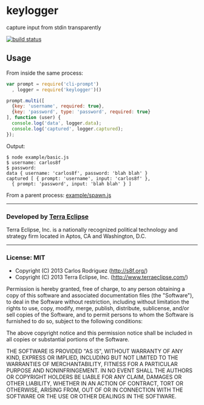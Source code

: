 keylogger
=========

capture input from stdin transparently

[![build status](https://secure.travis-ci.org/carlos8f/keylogger.png)](http://travis-ci.org/carlos8f/keylogger)

## Usage

From inside the same process:

```js
var prompt = require('cli-prompt')
  , logger = require('keylogger')()

prompt.multi([
  {key: 'username', required: true},
  {key: 'password', type: 'password', required: true}
], function (user) {
  console.log('data', logger.data);
  console.log('captured', logger.captured);
});
```

Output:

```
$ node example/basic.js
$ username: carlos8f
$ password:
data { username: 'carlos8f', password: 'blah blah' }
captured [ { prompt: 'username', input: 'carlos8f' },
  { prompt: 'password', input: 'blah blah' } ]
```

From a parent process:
[example/spawn.js](https://github.com/carlos8f/keylogger/blob/master/example/spawn.js)

- - -

### Developed by [Terra Eclipse](http://www.terraeclipse.com)
Terra Eclipse, Inc. is a nationally recognized political technology and
strategy firm located in Aptos, CA and Washington, D.C.

- - -

### License: MIT

- Copyright (C) 2013 Carlos Rodriguez (http://s8f.org/)
- Copyright (C) 2013 Terra Eclipse, Inc. (http://www.terraeclipse.com/)

Permission is hereby granted, free of charge, to any person obtaining a copy
of this software and associated documentation files (the &quot;Software&quot;), to deal
in the Software without restriction, including without limitation the rights
to use, copy, modify, merge, publish, distribute, sublicense, and/or sell
copies of the Software, and to permit persons to whom the Software is furnished
to do so, subject to the following conditions:

The above copyright notice and this permission notice shall be included in
all copies or substantial portions of the Software.

THE SOFTWARE IS PROVIDED &quot;AS IS&quot;, WITHOUT WARRANTY OF ANY KIND, EXPRESS OR
IMPLIED, INCLUDING BUT NOT LIMITED TO THE WARRANTIES OF MERCHANTABILITY,
FITNESS FOR A PARTICULAR PURPOSE AND NONINFRINGEMENT. IN NO EVENT SHALL THE
AUTHORS OR COPYRIGHT HOLDERS BE LIABLE FOR ANY CLAIM, DAMAGES OR OTHER
LIABILITY, WHETHER IN AN ACTION OF CONTRACT, TORT OR OTHERWISE, ARISING FROM,
OUT OF OR IN CONNECTION WITH THE SOFTWARE OR THE USE OR OTHER DEALINGS IN THE
SOFTWARE.
